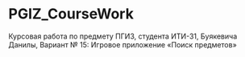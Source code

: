 # PGIZ_CourseWork
Курсовая работа по предмету ПГИЗ, студента ИТИ-31, Буякевича Данилы, Вариант № 15: Игровое приложение «Поиск предметов»
